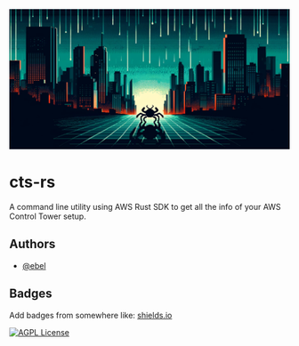 <picture>
 <source media="(prefers-color-scheme: dark)" srcset="https://github.com/ebel/cts-rs/blob/main/repo_pic.png">
 <source media="(prefers-color-scheme: light)" srcset="https://github.com/ebel/cts-rs/blob/main/repo_pic.png">
 <img alt="YOUR-ALT-TEXT" src="https://github.com/ebel/cts-rs/blob/main/repo_pic.png">
</picture>

# cts-rs

A command line utility using AWS Rust SDK to get all the info of your AWS Control Tower setup.


## Authors

- [@ebel](https://github.com/ebel)


## Badges

Add badges from somewhere like: [shields.io](https://shields.io/)

[![AGPL License](https://img.shields.io/badge/license-AGPL-blue.svg)](http://www.gnu.org/licenses/agpl-3.0)

